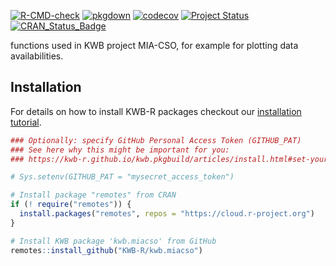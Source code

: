 [![R-CMD-check](https://github.com/KWB-R/kwb.miacso/workflows/R-CMD-check/badge.svg)](https://github.com/KWB-R/kwb.miacso/actions?query=workflow%3AR-CMD-check)
[![pkgdown](https://github.com/KWB-R/kwb.miacso/workflows/pkgdown/badge.svg)](https://github.com/KWB-R/kwb.miacso/actions?query=workflow%3Apkgdown)
[![codecov](https://codecov.io/github/KWB-R/kwb.miacso/branch/main/graphs/badge.svg)](https://codecov.io/github/KWB-R/kwb.miacso)
[![Project Status](https://img.shields.io/badge/lifecycle-experimental-orange.svg)](https://www.tidyverse.org/lifecycle/#experimental)
[![CRAN_Status_Badge](https://www.r-pkg.org/badges/version/kwb.miacso)]()

functions used in KWB project MIA-CSO, for example for
plotting data availabilities.

## Installation

For details on how to install KWB-R packages checkout our [installation tutorial](https://kwb-r.github.io/kwb.pkgbuild/articles/install.html).

```r
### Optionally: specify GitHub Personal Access Token (GITHUB_PAT)
### See here why this might be important for you:
### https://kwb-r.github.io/kwb.pkgbuild/articles/install.html#set-your-github_pat

# Sys.setenv(GITHUB_PAT = "mysecret_access_token")

# Install package "remotes" from CRAN
if (! require("remotes")) {
  install.packages("remotes", repos = "https://cloud.r-project.org")
}

# Install KWB package 'kwb.miacso' from GitHub
remotes::install_github("KWB-R/kwb.miacso")
```
